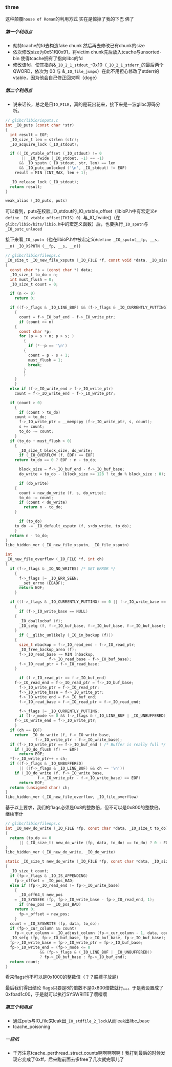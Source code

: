 ### three

这种颠覆`house of Roman`的利用方式 实在是惊掉了我的下巴 佛了

##### 第一个利用点

- 劫持tcache的fd去构造fake chunk 然后再去修改已有chunk的size
- 依次修改size为0x51和0x91，将victim chunk先后放入tcache与unsorted-bin 使得tcache拥有了指向libc的fd
- 修改该fd，使其指向&`_IO_2_1_stdout_`-0x10（`_IO_2_1_stderr_`的最后两个QWORD，依次为 00 与 &`_IO_file_jumps`）在此不用担心修改了stderr的vtable，因为他会自己修正回来啊（doge）

##### 第二个利用点

- 说来话长，总之是日`IO_FILE`，真的是玩出花来，接下来是一波glibc源码分析。

```c
// glibc/libio/ioputs.c
int _IO_puts (const char *str)
{
  int result = EOF;
  _IO_size_t len = strlen (str);
  _IO_acquire_lock (_IO_stdout);

  if ((_IO_vtable_offset (_IO_stdout) != 0
       || _IO_fwide (_IO_stdout, -1) == -1)
      && _IO_sputn (_IO_stdout, str, len) == len
      && _IO_putc_unlocked ('\n', _IO_stdout) != EOF)
    result = MIN (INT_MAX, len + 1);

  _IO_release_lock (_IO_stdout);
  return result;
}

weak_alias (_IO_puts, puts)
```

可以看到，puts在校验_IO_stdout的_IO_vtable_offset（libioP.h中有宏定义`# define _IO_vtable_offset(THIS) 0`）与_IO_fwide()（在`glibc/libio/bits/libio.h`中的宏定义函数）后，也要执行`_IO_sputn`与`_IO_putc_unloced`

接下来看`_IO_sputn`（也在libioP.h中被宏定义`#define _IO_sputn(__fp, __s, __n) _IO_XSPUTN (__fp, __s, __n)`）

```c
// glibc/libio/fileops.c
_IO_size_t _IO_new_file_xsputn (_IO_FILE *f, const void *data, _IO_size_t n)
{
  const char *s = (const char *) data;
  _IO_size_t to_do = n;
  int must_flush = 0;
  _IO_size_t count = 0;

  if (n <= 0)
    return 0;

  if ((f->_flags & _IO_LINE_BUF) && (f->_flags & _IO_CURRENTLY_PUTTING))
    {
      count = f->_IO_buf_end - f->_IO_write_ptr;
      if (count >= n)
	{
	  const char *p;
	  for (p = s + n; p > s; )
	    {
	      if (*--p == '\n')
		{
		  count = p - s + 1;
		  must_flush = 1;
		  break;
		}
	    }
	}
    }
  else if (f->_IO_write_end > f->_IO_write_ptr)
    count = f->_IO_write_end - f->_IO_write_ptr;

  if (count > 0)
    {
      if (count > to_do)
	count = to_do;
      f->_IO_write_ptr = __mempcpy (f->_IO_write_ptr, s, count);
      s += count;
      to_do -= count;
    }
  if (to_do + must_flush > 0)
    {
      _IO_size_t block_size, do_write;
      if (_IO_OVERFLOW (f, EOF) == EOF)
	return to_do == 0 ? EOF : n - to_do;

      block_size = f->_IO_buf_end - f->_IO_buf_base;
      do_write = to_do - (block_size >= 128 ? to_do % block_size : 0);

      if (do_write)
	{
	  count = new_do_write (f, s, do_write);
	  to_do -= count;
	  if (count < do_write)
	    return n - to_do;
	}

      if (to_do)
	to_do -= _IO_default_xsputn (f, s+do_write, to_do);
    }
  return n - to_do;
}
libc_hidden_ver (_IO_new_file_xsputn, _IO_file_xsputn)

int
_IO_new_file_overflow (_IO_FILE *f, int ch)
{
  if (f->_flags & _IO_NO_WRITES) /* SET ERROR */								//_IO_NO_WRITES == 8
    {
      f->_flags |= _IO_ERR_SEEN;
      __set_errno (EBADF);
      return EOF;
    }

  if ((f->_flags & _IO_CURRENTLY_PUTTING) == 0 || f->_IO_write_base == NULL)	//IO_write_base不可置零 _IO_CURRENTLY_PUTTING == 0x800
    {
      if (f->_IO_write_base == NULL)
	{
	  _IO_doallocbuf (f);
	  _IO_setg (f, f->_IO_buf_base, f->_IO_buf_base, f->_IO_buf_base);
	}
      if (__glibc_unlikely (_IO_in_backup (f)))
	{
	  size_t nbackup = f->_IO_read_end - f->_IO_read_ptr;
	  _IO_free_backup_area (f);
	  f->_IO_read_base -= MIN (nbackup,
				   f->_IO_read_base - f->_IO_buf_base);
	  f->_IO_read_ptr = f->_IO_read_base;
	}

      if (f->_IO_read_ptr == f->_IO_buf_end)
	f->_IO_read_end = f->_IO_read_ptr = f->_IO_buf_base;
      f->_IO_write_ptr = f->_IO_read_ptr;
      f->_IO_write_base = f->_IO_write_ptr;
      f->_IO_write_end = f->_IO_buf_end;
      f->_IO_read_base = f->_IO_read_ptr = f->_IO_read_end;

      f->_flags |= _IO_CURRENTLY_PUTTING;
      if (f->_mode <= 0 && f->_flags & (_IO_LINE_BUF | _IO_UNBUFFERED))
	f->_IO_write_end = f->_IO_write_ptr;
    }
  if (ch == EOF)
    return _IO_do_write (f, f->_IO_write_base,
			 f->_IO_write_ptr - f->_IO_write_base);									//target
  if (f->_IO_write_ptr == f->_IO_buf_end ) /* Buffer is really full */
    if (_IO_do_flush (f) == EOF)
      return EOF;
  *f->_IO_write_ptr++ = ch;
  if ((f->_flags & _IO_UNBUFFERED)
      || ((f->_flags & _IO_LINE_BUF) && ch == '\n'))
    if (_IO_do_write (f, f->_IO_write_base,
		      f->_IO_write_ptr - f->_IO_write_base) == EOF)
      return EOF;
  return (unsigned char) ch;
}
libc_hidden_ver (_IO_new_file_overflow, _IO_file_overflow)
```

基于以上要求，我们的flags必须是0x8的整数倍，但不可以是0x800的整数倍。继续审计

```c
// glibc/libio/fileops.c
int _IO_new_do_write (_IO_FILE *fp, const char *data, _IO_size_t to_do)
{
  return (to_do == 0
	  || (_IO_size_t) new_do_write (fp, data, to_do) == to_do) ? 0 : EOF;
}
libc_hidden_ver (_IO_new_do_write, _IO_do_write)

static _IO_size_t new_do_write (_IO_FILE *fp, const char *data, _IO_size_t to_do)
{
  _IO_size_t count;
  if (fp->_flags & _IO_IS_APPENDING)										// _IO_IS_APPENDING == 0x1000
    fp->_offset = _IO_pos_BAD;
  else if (fp->_IO_read_end != fp->_IO_write_base)
    {
      _IO_off64_t new_pos
	= _IO_SYSSEEK (fp, fp->_IO_write_base - fp->_IO_read_end, 1);
      if (new_pos == _IO_pos_BAD)
	return 0;
      fp->_offset = new_pos;
    }
  count = _IO_SYSWRITE (fp, data, to_do);
  if (fp->_cur_column && count)
    fp->_cur_column = _IO_adjust_column (fp->_cur_column - 1, data, count) + 1;
  _IO_setg (fp, fp->_IO_buf_base, fp->_IO_buf_base, fp->_IO_buf_base);
  fp->_IO_write_base = fp->_IO_write_ptr = fp->_IO_buf_base;
  fp->_IO_write_end = (fp->_mode <= 0
		       && (fp->_flags & (_IO_LINE_BUF | _IO_UNBUFFERED))
		       ? fp->_IO_buf_base : fp->_IO_buf_end);
  return count;
}
```

看来flags也不可以是0x1000的整数倍（？？脱裤子放屁）

最后我们得出结论 flags只要是8的倍数不是0x800倍数就行。。。于是我设置成了0xfbad1c00，于是就可以执行SYSWRITE了嘤嘤嘤

##### 第三个利用点

- 通过puts与IO_file来leak出`_IO_stdfile_2_lock`从而leak出libc_base
- tcache_poisoning

##### 一些坑

- 千万注意tcache_perthread_struct.counts啊啊啊啊啊！我打到最后的时候发现它变成了0xff，后来跑前面去多free了几次就完事儿了